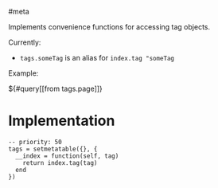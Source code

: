 #meta

Implements convenience functions for accessing tag objects.

Currently:

* `tags.someTag` is an alias for `index.tag "someTag`

Example:

${#query[[from tags.page]]}

# Implementation

```space-lua
-- priority: 50
tags = setmetatable({}, {
  __index = function(self, tag)
    return index.tag(tag)
  end
})
```
